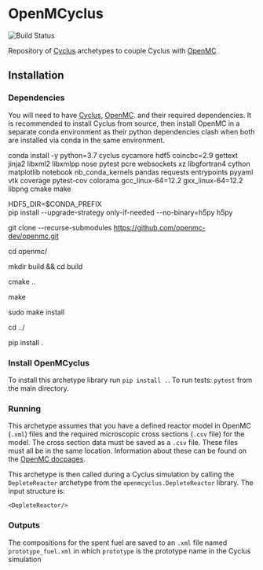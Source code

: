 # OpenMCyclus
![Build Status](https://github.com/arfc/openmcyclus/actions/workflows/test-openmcyclus.yml/badge.svg?branch=main)

Repository of [Cyclus](https://fuelcycle.org/) archetypes to couple Cyclus with [OpenMC](https://docs.openmc.org/en/develop/pythonapi/generated/openmc.run.html)

## Installation 


### Dependencies
You will need to have [Cyclus](www.github.com/cyclus/cyclus), [OpenMC](https://docs.openmc.org).
and their required dependencies. It is recommended to install Cyclus from source,
then install OpenMC in a separate conda environment as their python dependencies 
clash when both are installed via conda in the same environment.

conda install -y python=3.7 cyclus cycamore hdf5 coincbc=2.9 gettext jinja2 libxml2 libxmlpp nose pytest pcre websockets xz libgfortran4 cython matplotlib notebook nb_conda_kernels pandas requests entrypoints pyyaml vtk coverage pytest-cov colorama gcc_linux-64=12.2 gxx_linux-64=12.2 libpng cmake make

HDF5_DIR=$CONDA_PREFIX \
pip install --upgrade-strategy only-if-needed --no-binary=h5py h5py


git clone --recurse-submodules https://github.com/openmc-dev/openmc.git

cd openmc/

mkdir build && cd build

cmake ..

make

sudo make install

cd ../

pip install .


### Install OpenMCyclus
To install this archetype library run ``pip install .``. 
To run tests: ``pytest`` from the main directory.

### Running
This archetype assumes that you have a defined reactor model in OpenMC (``.xml``) 
files and the 
required microscopic cross sections (``.csv`` file) for the model. The 
cross 
section data must be saved as a ``.csv`` file. These files must 
all be in the same location. Information about 
these can be found on the [OpenMC docpages](https://docs.openmc.org). 

This archetype is then called during a Cyclus simulation by calling 
the ``DepleteReactor`` archetype from the ``openmcyclus.DepleteReactor`` 
library. The input structure is:

    <DepleteReactor/>

### Outputs
The compositions for the spent fuel are saved to an ``.xml`` file named 
``prototype_fuel.xml`` in which ``prototype`` is the prototype name in 
the Cyclus simulation
